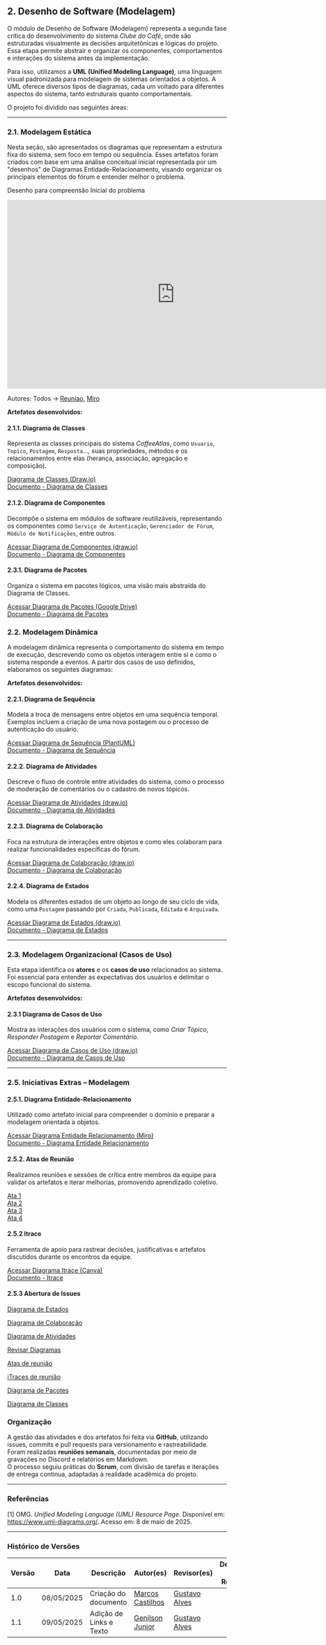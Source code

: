 ## 2. Desenho de Software (Modelagem)

O módulo de Desenho de Software (Modelagem) representa a segunda fase crítica do desenvolvimento do sistema *Clube do Café*, onde são estruturadas visualmente as decisões arquitetônicas e lógicas do projeto. Essa etapa permite abstrair e organizar os componentes, comportamentos e interações do sistema antes da implementação.

Para isso, utilizamos a **UML (Unified Modeling Language)**, uma linguagem visual padronizada para modelagem de sistemas orientados a objetos. A UML oferece diversos tipos de diagramas, cada um voltado para diferentes aspectos do sistema, tanto estruturais quanto comportamentais.

O projeto foi dividido nas seguintes áreas:

---

### 2.1. Modelagem Estática

Nesta seção, são apresentados os diagramas que representam a estrutura fixa do sistema, sem foco em tempo ou sequência. Esses artefatos foram criados com base em uma análise conceitual inicial representada por um "desenhos" de Diagramas Entidade-Relacionamento, visando organizar os principais elementos do fórum e entender melhor o problema.

Desenho para compreensão Inicial do problema
<iframe width="768" height="432" src="https://miro.com/app/live-embed/uXjVI-wy_ZU=/?moveToViewport=586,-2749,6828,4693&embedId=428583160268" frameborder="0" scrolling="no" allow="fullscreen; clipboard-read; clipboard-write" allowfullscreen></iframe>

Autores: Todos -> [Reuniao](https://unbbr.sharepoint.com/sites/ArquiteturaeDesenhodeSoftwareGrupo06539/_layouts/15/stream.aspx?id=%2Fsites%2FArquiteturaeDesenhodeSoftwareGrupo06539%2FDocumentos%20Compartilhados%2FGeneral%2FRecordings%2FReuni%C3%A3o%201%20%2D%20Entrega%202%2D20250423%5F202324%2DGrava%C3%A7%C3%A3o%20de%20Reuni%C3%A3o%2Emp4&referrer=StreamWebApp%2EWeb&referrerScenario=AddressBarCopied%2Eview%2E73a2295e%2D003e%2D472c%2Da1c7%2Daf71082aabec),
[Miro](https://miro.com/app/board/uXjVI-wy_ZU=/)

**Artefatos desenvolvidos:**

#### 2.1.1. Diagrama de Classes

Representa as classes principais do sistema *CoffeeAtlas*, como `Usuario`, `Topico`, `Postagem`, `Resposta`..., suas propriedades, métodos e os relacionamentos entre elas (herança, associação, agregação e composição). 

[Diagrama de Classes (Draw.io)](https://app.diagrams.net/#G1IDzTjEE-14A9q1sJwH7gK99fF-I7sZ3A#%7B"pageId"%3A"c4acf3e9-155e-7222-9cf6-157b1a14988f"%7D)  
[Documento - Diagrama de Classes](https://unbarqdsw2025-1-turma02.github.io/2025.1_T02_G6_Cafe_Entrega_02/#/Projeto/2.1.1.DiagramaDeClasses)

#### 2.1.2. Diagrama de Componentes

Decompõe o sistema em módulos de software reutilizáveis, representando os componentes como `Serviço de Autenticação`, `Gerenciador de Fórum`, `Módulo de Notificações`, entre outros.  

[Acessar Diagrama de Componentes (draw.io)](https://app.diagrams.net/#G19wOLbaVLKop0zef7a1oVPo9RBBfEogLD#%7B%22pageId%22%3A%220783ab3e-0a74-02c8-0abd-f7b4e66b4bec%22%7D)   
[Documento - Diagrama de Componentes](https://unbarqdsw2025-1-turma02.github.io/2025.1_T02_G6_Cafe_Entrega_02/#/Modelagem/2.1.2.DiagramadeComponentes)

#### 2.3.1. Diagrama de Pacotes

Organiza o sistema em pacotes lógicos, uma visão mais abstraída do Diagrama de Classes.

[Acessar Diagrama de Pacotes (Google Drive)](https://drive.google.com/file/d/1IDzTjEE-14A9q1sJwH7gK99fF-I7sZ3A/view)    
[Documento - Diagrama de Pacotes](https://unbarqdsw2025-1-turma02.github.io/2025.1_T02_G6_Cafe_Entrega_02/#/Modelagem/2.1.3.DiagramaPacotes)

### 2.2. Modelagem Dinâmica

A modelagem dinâmica representa o comportamento do sistema em tempo de execução, descrevendo como os objetos interagem entre si e como o sistema responde a eventos. A partir dos casos de uso definidos, elaboramos os seguintes diagramas:

**Artefatos desenvolvidos:**

#### 2.2.1. Diagrama de Sequência

Modela a troca de mensagens entre objetos em uma sequência temporal. Exemplos incluem a criação de uma nova postagem ou o processo de autenticação do usuário.

[Acessar Diagrama de Sequência (PlantUML)](https://www.plantuml.com/plantuml/png/VP1DIeGn38RtEKMSbIw-2mYLsNW2yG2X3LhepzYa2fxU6Rz8cJ9sbvydVSfx5AMcFIUuqtVEZFGbMsrKtXZ8QstuAfrQh02dCnXzF55HFBn4KSvqG1Aq-Xfu_kIYzNU_bzFwev-hF9ZH0pXdD-WSc1-tfpyHFg9laThEt3-0pI-8tSs4ZRUhHtWVNiXGuRQ8GzIroP2rYhHJYj__Um8dNee6ipGP52p5aQgiinpaR1-Bs-pevgz8zonIuSWbz9n-0000)   
[Documento - Diagrama de Sequência](https://unbarqdsw2025-1-turma02.github.io/2025.1_T02_G6_Cafe_Entrega_02/#/Modelagem/2.2.1.DiagramaSequencia)

#### 2.2.2. Diagrama de Atividades

Descreve o fluxo de controle entre atividades do sistema, como o processo de moderação de comentários ou o cadastro de novos tópicos.

[Acessar Diagrama de Atividades (draw.io)](https://app.diagrams.net/#G1hnvUpwx32Meq3oCujM9Yq7xPjrQqVB1p#%7B"pageId"%3A"KeCARqE-IZpywEeHfoxQ"%7D)    
[Documento - Diagrama de Atividades](https://unbarqdsw2025-1-turma02.github.io/2025.1_T02_G6_Cafe_Entrega_02/#/Projeto/2.2.2.DiagramaDeAtividades)

#### 2.2.3. Diagrama de Colaboração

Foca na estrutura de interações entre objetos e como eles colaboram para realizar funcionalidades específicas do fórum.

[Acessar Diagrama de Colaboração (draw.io)](https://app.diagrams.net/#G1hnvUpwx32Meq3oCujM9Yq7xPjrQqVB1p#%7B"pageId"%3A"PTgSTir3YJavqXQVu_GR"%7D)   
[Documento - Diagrama de Colaboração](https://unbarqdsw2025-1-turma02.github.io/2025.1_T02_G6_Cafe_Entrega_02/#/Projeto/2.2.3.DiagramaDeColaboracao)


#### 2.2.4. Diagrama de Estados

Modela os diferentes estados de um objeto ao longo de seu ciclo de vida, como uma `Postagem` passando por `Criada`, `Publicada`, `Editada` e `Arquivada`.

[Acessar Diagrama de Estados (draw.io)](https://app.diagrams.net/#G1fecSb9_iJktg_sLpM0fJh0lT9P6t523X#%7B"pageId"%3A"zViCCxZn4JxB4lAi6SGU"%7D)       
[Documento - Diagrama de Estados](https://unbarqdsw2025-1-turma02.github.io/2025.1_T02_G6_Cafe_Entrega_02/#/Projeto/2.2.4.DiagramaDeEstados)

---

### 2.3. Modelagem Organizacional (Casos de Uso)

Esta etapa identifica os **atores** e os **casos de uso** relacionados ao sistema. Foi essencial para entender as expectativas dos usuários e delimitar o escopo funcional do sistema.

**Artefatos desenvolvidos:**

#### 2.3.1 Diagrama de Casos de Uso

Mostra as interações dos usuários com o sistema, como *Criar Tópico*, *Responder Postagem* e *Reportar Comentário*.

[Acessar Diagrama de Casos de Uso (draw.io)](https://lucid.app/lucidchart/da4c67ba-1797-473c-b144-26dba6826116/edit?invitationId=inv_ae9d2f67-22e9-422b-8e95-2a2620891728&page=0_0#)     
[Documento - Diagrama de Casos de Uso](https://unbarqdsw2025-1-turma02.github.io/2025.1_T02_G6_Cafe_Entrega_02/#/Projeto/2.3.1.DiagramaDeCasoDeUso)

---

### 2.5. Iniciativas Extras – Modelagem

#### 2.5.1. Diagrama Entidade-Relacionamento

Utilizado como artefato inicial para compreender o domínio e preparar a modelagem orientada a objetos.  

[Acessar Diagrama Entidade Relacionamento (Miro)](https://miro.com/welcomeonboard/Q1dQdWdZU0FyNHFWYVZNRXFtRnQzTTBLWGxsU29hK1ZGcFlVWCtiWjk1eHBSTWpiVmZjaktFdjd4VmxYeUVWa2d5a1VNT05MTWVJVmRzT3FyQ1c1RUk3SHZVcklrSzhPRkNTcW9oWVFoaExHWlkrQUp1ZkMxTS9XWkxNcitUV0lyVmtkMG5hNDA3dVlncnBvRVB2ZXBnPT0hdjE=?share_link_id=538113067860)     
[Documento - Diagrama Entidade Relacionamento](https://unbarqdsw2025-1-turma02.github.io/2025.1_T02_G6_Cafe_Entrega_02/#/Modelagem/extras/DER/DERs)

#### 2.5.2. Atas de Reunião

Realizamos reuniões e sessões de crítica entre membros da equipe para validar os artefatos e iterar melhorias, promovendo aprendizado coletivo.

[Ata 1](https://unbarqdsw2025-1-turma02.github.io/2025.1_T02_G6_Cafe_Entrega_02/#/atas/ata_01)   
[Ata 2](https://unbarqdsw2025-1-turma02.github.io/2025.1_T02_G6_Cafe_Entrega_02/#/atas/ata_02)   
[Ata 3](https://unbarqdsw2025-1-turma02.github.io/2025.1_T02_G6_Cafe_Entrega_02/#/atas/ata_03)   
[Ata 4](https://unbarqdsw2025-1-turma02.github.io/2025.1_T02_G6_Cafe_Entrega_02/#/atas/ata_04)   

#### 2.5.2 Itrace

Ferramenta de apoio para rastrear decisões, justificativas e artefatos discutidos durante os encontros da equipe.

[Acessar Diagrama Itrace (Canva)](https://www.canva.com/design/DAGkEbH13fc/feFVkI5FPLkbRa1dZYZm5Q/edit?utm_content=DAGkEbH13fc&utm_campaign=designshare&utm_medium=link2&utm_source=sharebutton)     
[Documento - Itrace](https://unbarqdsw2025-1-turma02.github.io/2025.1_T02_G6_Cafe_Entrega_02/#/Modelagem/2.3.2itrace)

#### 2.5.3 Abertura de Issues

[Diagrama de Estados](https://github.com/UnBArqDsw2025-1-Turma02/2025.1_T02_G6_Cafe_Entrega_02/issues/10) 

[Diagrama de Colaboração](https://github.com/UnBArqDsw2025-1-Turma02/2025.1_T02_G6_Cafe_Entrega_02/issues/8)

[Diagrama de Atividades](https://github.com/UnBArqDsw2025-1-Turma02/2025.1_T02_G6_Cafe_Entrega_02/issues/7)

[Revisar Diagramas](https://github.com/UnBArqDsw2025-1-Turma02/2025.1_T02_G6_Cafe_Entrega_02/issues/5)

[Atas de reunião](https://github.com/UnBArqDsw2025-1-Turma02/2025.1_T02_G6_Cafe_Entrega_02/issues/4)

[iTraces de reunião](https://github.com/UnBArqDsw2025-1-Turma02/2025.1_T02_G6_Cafe_Entrega_02/issues/3)

[Diagrama de Pacotes](https://github.com/UnBArqDsw2025-1-Turma02/2025.1_T02_G6_Cafe_Entrega_02/issues/2)

[Diagrama de Classes](https://github.com/UnBArqDsw2025-1-Turma02/2025.1_T02_G6_Cafe_Entrega_02/issues/1)


### Organização

A gestão das atividades e dos artefatos foi feita via **GitHub**, utilizando issues, commits e pull requests para versionamento e rastreabilidade.  
Foram realizadas **reuniões semanais**, documentadas por meio de gravações no Discord e relatórios em Markdown.  
O processo seguiu práticas do **Scrum**, com divisão de tarefas e iterações de entrega contínua, adaptadas à realidade acadêmica do projeto.

---

### Referências

[1] OMG. *Unified Modeling Language (UML) Resource Page*. Disponível em: https://www.uml-diagrams.org/. Acesso em: 8 de maio de 2025.

---

### Histórico de Versões

| Versão | Data       | Descrição                    | Autor(es)               | Revisor(es)             | Detalhes da Revisão             |
|--------|------------|-------------------------------|--------------------------|--------------------------|---------------------------------|
| 1.0    | 08/05/2025 | Criação do documento | [Marcos Castilhos](https://github.com/Marcosatc147)| [Gustavo Alves](https://github.com/gustaallves)|   |
| 1.1    | 09/05/2025 | Adição de Links e Texto | [Genilson Junior](https://github.com/GenilsonJrs)| [Gustavo Alves](https://github.com/gustaallves)|   |
